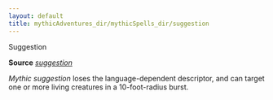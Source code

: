 ```yaml
---
layout: default
title: mythicAdventures_dir/mythicSpells_dir/suggestion
---
```

Suggestion

**Source** [_suggestion_](../spells_dir/suggestion#_suggestion)

_Mythic suggestion_ loses the language-dependent descriptor, and can target one or more living creatures in a 10-foot-radius burst.

